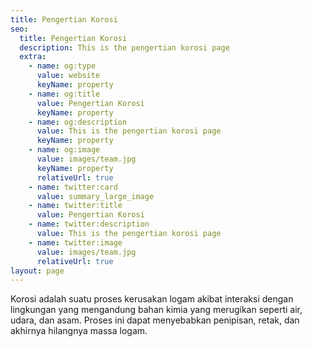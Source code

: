 ```yaml
---
title: Pengertian Korosi
seo:
  title: Pengertian Korosi
  description: This is the pengertian korosi page
  extra:
    - name: og:type
      value: website
      keyName: property
    - name: og:title
      value: Pengertian Korosi
      keyName: property
    - name: og:description
      value: This is the pengertian korosi page
      keyName: property
    - name: og:image
      value: images/team.jpg
      keyName: property
      relativeUrl: true
    - name: twitter:card
      value: summary_large_image
    - name: twitter:title
      value: Pengertian Korosi
    - name: twitter:description
      value: This is the pengertian korosi page
    - name: twitter:image
      value: images/team.jpg
      relativeUrl: true
layout: page
---
```

Korosi adalah suatu proses kerusakan logam akibat interaksi dengan lingkungan yang mengandung bahan kimia yang merugikan seperti air, udara, dan asam. Proses ini dapat menyebabkan penipisan, retak, dan akhirnya hilangnya massa logam.
